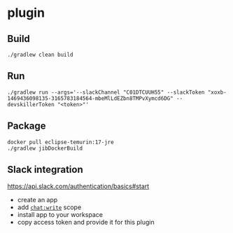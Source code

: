 # plugin

## Build
`./gradlew clean build`

## Run
```shell
./gradlew run --args='--slackChannel "C01DTCUUH55" --slackToken "xoxb-1469436098135-3165783184564-mbeMlLdEZbn8TMPvXymcd6DG" --devskillerToken "<token>"'
```

## Package
```shell
docker pull eclipse-temurin:17-jre
./gradlew jibDockerBuild
```

## Slack integration
https://api.slack.com/authentication/basics#start
- create an app
- add [`chat:write`](https://api.slack.com/scopes/chat:write) scope
- install app to your workspace
- copy access token and provide it for this plugin
